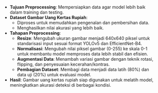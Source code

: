 - **Tujuan Preprocessing**: Mempersiapkan data agar model lebih baik dalam training dan testing.
- **Dataset Gambar Uang Kertas Rupiah**:
  - Diproses untuk memudahkan pengenalan dan pembersihan data.
  - Menghasilkan nilai akurasi yang lebih baik.
- **Tahapan Preprocessing**:
  - **Resize**: Mengubah ukuran gambar menjadi 640x640 piksel untuk standarisasi input sesuai format YOLOv5 dan EfficientNet-B4.
  - **Normalisasi**: Mengubah nilai piksel gambar (0-255) ke skala 0-1 untuk membantu model memproses data lebih stabil dan efisien.
  - **Augmentasi Data**: Menambah variasi gambar dengan teknik rotasi, flipping, dan penyesuaian kecerahan/kontras.
  - **Pembagian Dataset**: Membagi data menjadi data latih (80%) dan data uji (20%) untuk evaluasi model.
- **Hasil**: Gambar uang kertas rupiah siap digunakan untuk melatih model, meningkatkan akurasi deteksi di berbagai kondisi.